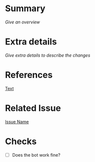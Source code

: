 # Summary
_Give an overview_

# Extra details
_Give extra details to describe the changes_

# References
[Text](reference-link-here)

# Related Issue
[Issue Name](provide-link-to-related-issue-if-any)

# Checks
- [ ] Does the bot work fine?
